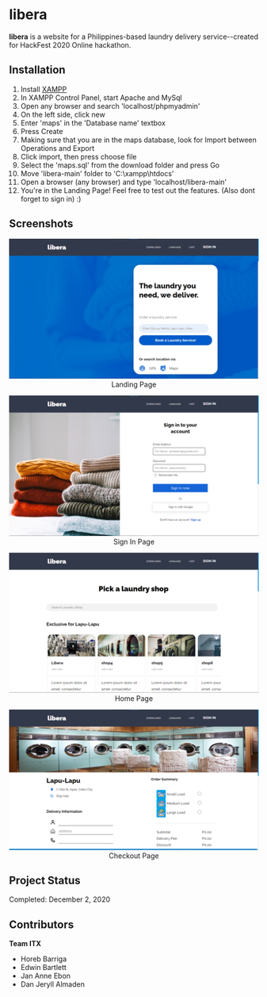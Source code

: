 # libera
**libera** is a website for a Philippines-based laundry delivery service--created for HackFest 2020 Online hackathon.

## Installation
1. Install [XAMPP](https://www.apachefriends.org/index.html)
2. In XAMPP Control Panel, start Apache and MySql
3. Open any browser and search 'localhost/phpmyadmin'
4. On the left side, click new
5. Enter 'maps' in the 'Database name' textbox
6. Press Create
7. Making sure that you are in the maps database, look for Import between Operations and Export
5. Click import, then press choose file
6. Select the 'maps.sql' from the download folder and press Go
7. Move 'libera-main' folder to 'C:\xampp\htdocs'
8. Open a browser (any browser) and type 'localhost/libera-main'
9. You're in the Landing Page! Feel free to test out the features. (Also dont forget to sign in) :)

## Screenshots

<p align="center">
  <img src="https://raw.githubusercontent.com/teddzyb/libera/main/screenshots/libera_landing.png"/>
  Landing Page
</p>
<p align="center">
  <img src="https://raw.githubusercontent.com/teddzyb/libera/main/screenshots/libera_signin.png"/>
  Sign In Page
</p>
<p align="center">
  <img src="https://raw.githubusercontent.com/teddzyb/libera/main/screenshots/libera_homepage.png"/>
  Home Page
</p>
<p align="center">
  <img src="https://raw.githubusercontent.com/teddzyb/libera/main/screenshots/libera_orderpage.png"/>
  Checkout Page
</p>

## Project Status
Completed: December 2, 2020

## Contributors
**Team ITX**
  - Horeb Barriga
  - Edwin Bartlett
  - Jan Anne Ebon
  - Dan Jeryll Almaden
